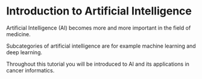 # Introduction to Artificial Intelligence

Artificial Intelligence (AI) becomes more and more important in the field of medicine.

Subcategories of artificial intelligence are for example machine learning and deep learning.

Throughout this tutorial you will be introduced to AI and its applications in cancer informatics. 
